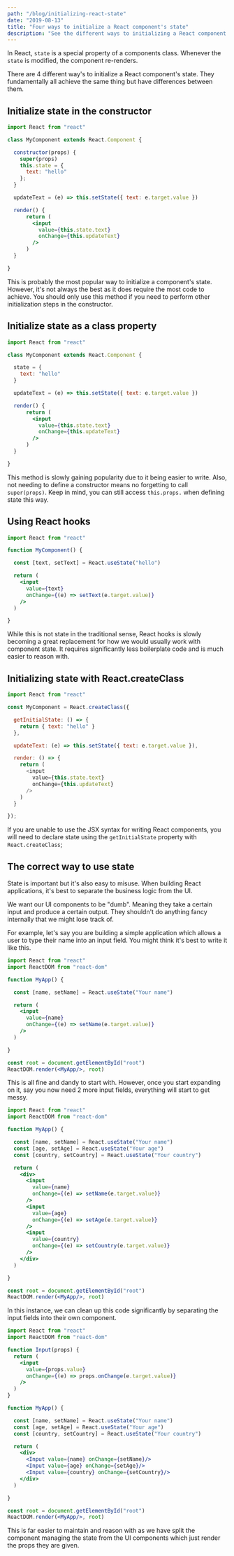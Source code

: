 ```yaml
---
path: "/blog/initializing-react-state"
date: "2019-08-13"
title: "Four ways to initialize a React component's state"
description: "See the different ways to initializing a React component's state and the differences between them"
---
```


In React, `state` is a special property of a components class. Whenever the `state` is modified, the component re-renders.

There are 4 different way's to initialize a React component's state. They fundamentally all achieve the same thing but have differences between them.

## Initialize state in the constructor

```jsx
import React from "react"

class MyComponent extends React.Component {

  constructor(props) {
    super(props)
    this.state = {
      text: "hello"
    };
  }

  updateText = (e) => this.setState({ text: e.target.value })

  render() {
      return (
        <input
          value={this.state.text} 
          onChange={this.updateText}
        />
      )
  }

}
```

This is probably the most popular way to initialize a component's state. However, it's not always the best as it does require the most code to achieve. You should only use this method if you need to perform other initialization steps in the constructor.

## Initialize state as a class property

```jsx
import React from "react"

class MyComponent extends React.Component {

  state = { 
    text: "hello"
  }

  updateText = (e) => this.setState({ text: e.target.value })

  render() {
      return (
        <input
          value={this.state.text} 
          onChange={this.updateText}
        />
      )
  }

}
```

This method is slowly gaining popularity due to it being easier to write. Also, not needing to define a constructor means no forgetting to call `super(props)`. Keep in mind, you can still access `this.props.` when defining state this way.

## Using React hooks

```jsx
import React from "react"

function MyComponent() {

  const [text, setText] = React.useState("hello")

  return (
    <input 
      value={text} 
      onChange={(e) => setText(e.target.value)}
    />
  )

}
```

While this is not state in the traditional sense, React hooks is slowly becoming a great replacement for how we would usually work with component state. It requires significantly less boilerplate code and is much easier to reason with.

## Initializing state with React.createClass

```js
import React from "react"

const MyComponent = React.createClass({

  getInitialState: () => {
    return { text: "hello" }
  },

  updateText: (e) => this.setState({ text: e.target.value }),

  render: () => {
    return (
      <input
        value={this.state.text} 
        onChange={this.updateText}
      />
    )
  }

});
```

If you are unable to use the JSX syntax for writing React components, you will need to declare state using the `getInitialState` property with `React.createClass`;

## The correct way to use state

State is important but it's also easy to misuse. When building React applications, it's best to separate the business logic from the UI. 

We want our UI components to be "dumb". Meaning they take a certain input and produce a certain output. They shouldn't do anything fancy internally that we might lose track of.

For example, let's say you are building a simple application which allows a user to type their name into an input field. You might think it's best to write it like this.

```jsx
import React from "react"
import ReactDOM from "react-dom"

function MyApp() {

  const [name, setName] = React.useState("Your name")

  return (
    <input 
      value={name} 
      onChange={(e) => setName(e.target.value)}
    />
  )

}

const root = document.getElementById("root")
ReactDOM.render(<MyApp/>, root)
```

This is all fine and dandy to start with. However, once you start expanding on it, say you now need 2 more input fields, everything will start to get messy.

```jsx
import React from "react"
import ReactDOM from "react-dom"

function MyApp() {

  const [name, setName] = React.useState("Your name")
  const [age, setAge] = React.useState("Your age")
  const [country, setCountry] = React.useState("Your country")

  return (
    <div>
      <input 
        value={name} 
        onChange={(e) => setName(e.target.value)}
      />
      <input 
        value={age} 
        onChange={(e) => setAge(e.target.value)}
      />
      <input 
        value={country} 
        onChange={(e) => setCountry(e.target.value)}
      />
    </div>
  )

}

const root = document.getElementById("root")
ReactDOM.render(<MyApp/>, root)
```

In this instance, we can clean up this code significantly by separating the input fields into their own component.

```jsx
import React from "react"
import ReactDOM from "react-dom"

function Input(props) {
  return (
    <input 
      value={props.value} 
      onChange={(e) => props.onChange(e.target.value)}
    />
  )
}

function MyApp() {

  const [name, setName] = React.useState("Your name")
  const [age, setAge] = React.useState("Your age")
  const [country, setCountry] = React.useState("Your country")

  return (
    <div>
      <Input value={name} onChange={setName}/>
      <Input value={age} onChange={setAge}/>
      <Input value={country} onChange={setCountry}/>
    </div>
  )

}

const root = document.getElementById("root")
ReactDOM.render(<MyApp/>, root)
```

This is far easier to maintain and reason with as we have split the component managing the state from the UI components which just render the props they are given.